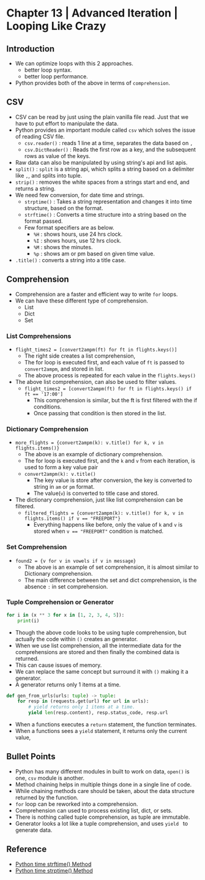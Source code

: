 # Chapter 13 | Advanced Iteration | Looping Like Crazy #

## Introduction ##

* We can optimize loops with this 2 approaches.
    - better loop syntax.
    - better loop performance.
* Python provides both of the above in terms of `comprehension`.

## CSV ##
* CSV can be read by just using the plain vanilla file read. Just that we have to put effort to manipulate the data.
* Python provides an important module called `csv` which solves the issue of reading CSV file.
    - `csv.reader()` : reads 1 line at a time, separates the data based on `,`
    - `csv.DictReader()` : Reads the first row as a key, and the subsequent rows as value of the keys.
* Raw data can also be manipulated by using string's api and list apis.
* `split()` : `split` is a string api, which splits a string based on a delimiter like `,`, and splits into tuple.
* `strip()` : removes the white spaces from a strings start and end, and returns a string.
* We need few conversion, for date time and strings.
    - `strptime()` : Takes a string representation and changes it into time structure, based on the format.
    - `strftime()` : Converts a time structure into a string based on the format passed.
    - Few format specifiers are as below.
        + `%H` : shows hours, use 24 hrs clock.
        + `%I` : shows hours, use 12 hrs clock.
        + `%M` : shows the minutes.
        + `%p` : shows am or pm based on given time value.
* `.title()` : converts a string into a title case.

## Comprehension ##
* Comprehension are a faster and efficient way to write `for` loops.
* We can have these different type of comprehension.
    - List
    - Dict 
    - Set 
### List Comprehensions ###

* `flight_times2 = [convert2ampm(ft) for ft in flights.keys()]`
    - The right side creates a list comprehension, 
    - The for loop is executed first, and each value of `ft` is passed to `convert2ampm`, and stored in list.
    - The above process is repeated for each value in the `flights.keys()`
* The above list comprehension, can also be used to filter values.
    - `flight_times2 = [convert2ampm(ft) for ft in flights.keys() if ft == '17:00']`
        + This comprehension is similar, but the ft is first filtered with the if conditions.
        + Once passing that condition is then stored in the list.

### Dictionary Comprehension ###
* `more_flights = {convert2ampm(k): v.title() for k, v in flights.items()}`
    - The above is an example of dictionary comprehension.
    - The for loop is executed first, and the `k` and `v` from each iteration, is used to form a key value pair
    - `convert2ampm(k): v.title()`
        + The key value is store after conversion, the key is converted to string in `am` or `pm` format.
        + The value(`v`) is converted to title case and stored.
* The dictionary comprehension, just like list comprehension can be filtered.
    * `filtered_flights = {convert2ampm(k): v.title() for k, v in flights.items() if v == "FREEPORT"}` 
        - Everything happens like before, only the value of `k` and `v` is stored when `v == "FREEPORT"` condition is matched.

### Set Comprehension ###
* `found2 = {v for v in vowels if v in message}`
    - The above is an example of set comprehension, it is almost similar to Dictionary comprehension.
    - The main difference between the set and dict comprehension, is the absence `:` in set comprehension.

### Tuple Comprehension or Generator ###

````python
for i in (x ** 3 for x in [1, 2, 3, 4, 5]):
    print(i)
````
* Though the above code looks to be using tuple comprehension, but actually the code within `()` creates an generator.
* When we use list comprehension, all the intermediate data for the comprehensions are stored and then finally the combined data is returned.
* This can cause issues of memory.
* We can replace the same concept but surround it with `()` making it a generator.
* A generator returns only 1 items at a time.

````python
def gen_from_urls(urls: tuple) -> tuple:
    for resp in (requests.get(url) for url in urls):
        # yield returns only 1 items at a time.
        yield len(resp.content), resp.status_code, resp.url
````

* When a functions executes a `return` statement, the function terminates.
* When a functions sees a `yield` statement, it returns only the current value,


## Bullet Points ##
* Python has many different modules in built to work on data, `open()` is one, `csv` module is another.
* Method chaining helps in multiple things done in a single line of code.
* While chaining methods care should be taken, about the data structure returned by the function.
* `for` loop can be reworked into a comprehension.
* Comprehension can used to process existing list, dict, or sets.
* There is nothing called tuple comprehension, as tuple are immutable.
* Generator looks a lot like a tuple comprehension, and uses `yield ` to generate data.



## Reference ##
* [Python time strftime() Method ](https://www.tutorialspoint.com/python/time_strftime.htm)
* [Python time strptime() Method](https://www.tutorialspoint.com/python/time_strptime.htm)
  
